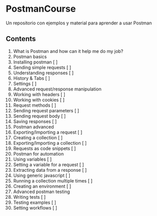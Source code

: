 # PostmanCourse
Un repositorio con ejemplos y material para aprender a usar Postman

## Contents
1. What is Postman and how can it help me do my job?
2. Postman basics
 1. Installing postman  [ ]
 2. Sending simple requests [ ]
 3. Understanding responses [ ]
 4. History & Tabs [ ]
 5. Settings [ ]
3. Advanced request/response manipulation
 1. Working with headers [ ]
 2. Working with cookies [ ]
 3. Request methods [ ]
 4. Sending request parameters [ ]
 5. Sending request body [ ]
 6. Saving responses [ ]
4. Postman advanced
 1. Exporting/Importing a request [ ]
 2. Creating a collection [ ]
 3. Exporting/Importing a collection [ ]
 4. Requests as code snippets [ ]
5. Postman for automation 
 1. Using variables [ ]
 2. Setting a variable for a request [ ]
 3. Extracting data from a response [ ]
 4. Using generic javascript [ ]
 5. Running a collection multiple times [ ]
 6. Creating an environment [ ]
6. Advanced postman testing
 1. Writing tests [ ]
 2. Testing examples [ ]
 3. Setting workflows [ ]